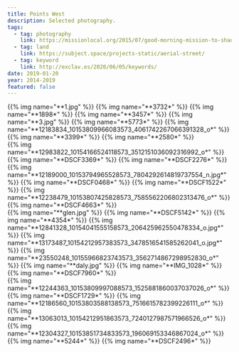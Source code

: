 ```yaml
---
title: Points West
description: Selected photography.
tags:
  - tag: photography
    link: https://missionlocal.org/2015/07/good-morning-mission-to-shadows/
  - tag: land
    link: https://subject.space/projects-static/aerial-street/
  - tag: keyword
    link: http://exclav.es/2020/06/05/keywords/
date: 2019-01-20
year: 2014-2019
featured: false
---
```


<div class="gallery large">
{{% img name="**1.jpg" %}}
{{% img name="**3732*" %}}
{{% img name="**1898*" %}}
{{% img name="**3457*" %}}
{{% img name="**3.jpg" %}}
{{% img name="**5773*" %}}
{{% img name="**12183834_10153809966083573_4061742267066391328_o*" %}}
{{% img name="**3399*" %}}
{{% img name="**2580*" %}}
</div>

<div class="gallery large">
{{% img name="**12983822_10154166524118573_3512151036092316992_o*" %}}
{{% img name="**DSCF3369*" %}}
{{% img name="**DSCF2276*" %}}
{{% img name="**12189000_10153794965528573_7804292614819737554_n.jpg*" %}}
{{% img name="**DSCF0468*" %}}
{{% img name="**DSCF1522*" %}}
{{% img name="**12238479_10153807425828573_7585562206802313476_o*" %}}
{{% img name="**DSCF4663*" %}}
</div>

<div class="gallery large">
{{% img name="**glen.jpg" %}}
{{% img name="**DSCF5142*" %}}
{{% img name="**4354*" %}}
{{% img name="**12841328_10154041555158573_206425962550478334_o.jpg*" %}}
{{% img name="**13173487_10154212957383573_3478516541585262041_o.jpg*" %}}
{{% img name="**23550248_10155966823743573_3562714867298952830_o*" %}}
{{% img name="**daly.jpg" %}}
{{% img name="**IMG_1028*" %}}
{{% img name="**DSCF7960*" %}}
</div>

<div class="gallery large">
{{% img name="**12244363_10153809997088573_1525881860037037026_o*" %}}
{{% img name="**DSCF1729*" %}}
{{% img name="**12186560_10153803588138573_7516615782399226111_o*" %}}
{{% img name="**13063013_10154212951863573_7240127987571966526_o*" %}}
{{% img name="**12304327_10153851734833573_196069153346867024_o*" %}}
{{% img name="**5244*" %}}
{{% img name="**DSCF2496*" %}}
</div>
